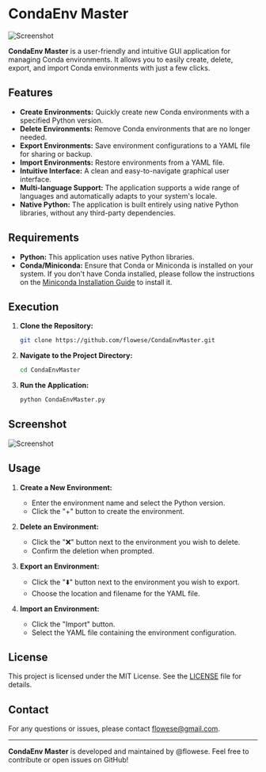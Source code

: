 # CondaEnv Master

![Screenshot](https://github.com/flowese/CondaEnvMaster/raw/main/banner.png)

**CondaEnv Master** is a user-friendly and intuitive GUI application for managing Conda environments. It allows you to easily create, delete, export, and import Conda environments with just a few clicks.

## Features

- **Create Environments:** Quickly create new Conda environments with a specified Python version.
- **Delete Environments:** Remove Conda environments that are no longer needed.
- **Export Environments:** Save environment configurations to a YAML file for sharing or backup.
- **Import Environments:** Restore environments from a YAML file.
- **Intuitive Interface:** A clean and easy-to-navigate graphical user interface.
- **Multi-language Support:** The application supports a wide range of languages and automatically adapts to your system's locale.
- **Native Python:** The application is built entirely using native Python libraries, without any third-party dependencies.

## Requirements

- **Python:** This application uses native Python libraries.
- **Conda/Miniconda:** Ensure that Conda or Miniconda is installed on your system. If you don't have Conda installed, please follow the instructions on the [Miniconda Installation Guide](https://docs.anaconda.com/miniconda/miniconda-install/) to install it.

## Execution

1. **Clone the Repository:**

   ```bash
   git clone https://github.com/flowese/CondaEnvMaster.git
   ```

2. **Navigate to the Project Directory:**

   ```bash
   cd CondaEnvMaster
   ```

3. **Run the Application:**

   ```bash
   python CondaEnvMaster.py
   ```

## Screenshot
![Screenshot](https://github.com/flowese/CondaEnvMaster/raw/main/screenshot-interface.png)


## Usage

1. **Create a New Environment:**
   - Enter the environment name and select the Python version.
   - Click the "+" button to create the environment.

2. **Delete an Environment:**
   - Click the "❌" button next to the environment you wish to delete.
   - Confirm the deletion when prompted.

3. **Export an Environment:**
   - Click the "⬇️" button next to the environment you wish to export.
   - Choose the location and filename for the YAML file.

4. **Import an Environment:**
   - Click the "Import" button.
   - Select the YAML file containing the environment configuration.


## License

This project is licensed under the MIT License. See the [LICENSE](LICENSE) file for details.

## Contact

For any questions or issues, please contact [flowese@gmail.com](mailto:flowese@gmail.com).

---

**CondaEnv Master** is developed and maintained by @flowese. Feel free to contribute or open issues on GitHub!
